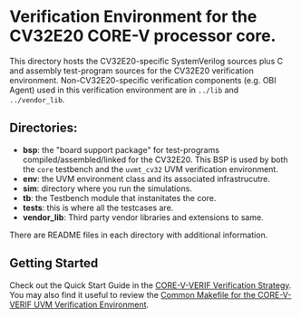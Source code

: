 <!--
Copyright 2022 OpenHW Group
SPDX-License-Identifier: Apache-2.0 WITH SHL-2.1
-->

# Verification Environment for the CV32E20 CORE-V processor core.

This directory hosts the CV32E20-specific SystemVerilog sources plus C and
assembly test-program sources for the CV32E20 verification environment.
Non-CV32E20-specific verification components (e.g. OBI Agent) used in this
verification environment are in `../lib` and `../vendor_lib`.

## Directories:

- **bsp**: the "board support package" for test-programs
  compiled/assembled/linked for the CV32E20. This BSP is used by both the `core`
  testbench and the `uvmt_cv32` UVM verification environment.
- **env**: the UVM environment class and its associated infrastrucutre.
- **sim**: directory where you run the simulations.
- **tb**: the Testbench module that instanitates the core.
- **tests**: this is where all the testcases are.
- **vendor_lib**: Third party vendor libraries and extensions to same.

There are README files in each directory with additional information.

## Getting Started

Check out the Quick Start Guide in the
[CORE-V-VERIF Verification Strategy](https://docs.openhwgroup.org/projects/core-v-verif/en/latest/quick_start.html).
<br> You may also find it useful to review the
[Common Makefile for the CORE-V-VERIF UVM Verification Environment](https://github.com/openhwgroup/core-v-verif/blob/master/mk/README.md).
